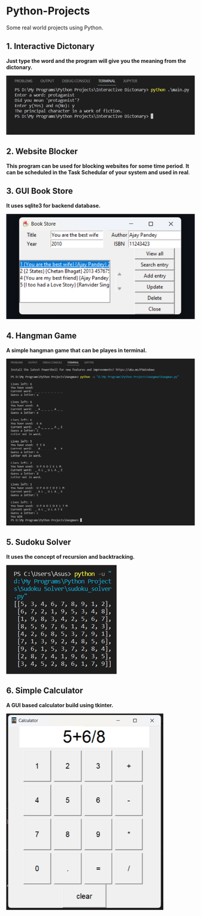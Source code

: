 # Python-Projects
Some real world projects using Python.


## 1. Interactive Dictonary
**Just type the word and the program will give you the meaning from the dictonary.**

![](Interactive%20Dictonary/Screenshot.png)

## 2. Website Blocker
**This program can be used for blocking websites for some time period**.
**It can be scheduled in the Task Schedular of your system and used in real**.

## 3. GUI Book Store
**It uses sqlite3 for backend database.**

![](Book%20Store/Screenshot.png)

## 4. Hangman Game
**A simple hangman game that can be playes in terminal.**

![](Hangman/Screenshot.png)

## 5. Sudoku Solver
**It uses the concept of recursion and backtracking.**

![](Sudoku%20Solver/Screenshot.png)

## 6. Simple Calculator
**A GUI based calculator build using tkinter.**

<img src="Simple%20Calculator/Screenshot.png" width="420">
